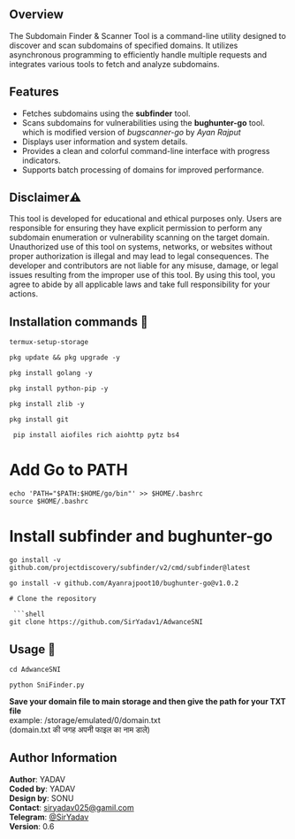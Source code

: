 ## Overview

The Subdomain Finder & Scanner Tool is a command-line utility designed to discover and scan subdomains of specified domains. It utilizes asynchronous programming to efficiently handle multiple requests and integrates various tools to fetch and analyze subdomains.

## Features

- Fetches subdomains using the **subfinder** tool.
- Scans subdomains for vulnerabilities using the **bughunter-go** tool. which is modified version of *bugscanner-go* by *Ayan Rajput*
- Displays user information and system details.
- Provides a clean and colorful command-line interface with progress indicators.
- Supports batch processing of domains for improved performance.

## Disclaimer⚠️
This tool is developed for educational and ethical purposes only. Users are responsible for ensuring they have explicit permission to perform any subdomain enumeration or vulnerability scanning on the target domain. Unauthorized use of this tool on systems, networks, or websites without proper authorization is illegal and may lead to legal consequences. The developer and contributors are not liable for any misuse, damage, or legal issues resulting from the improper use of this tool. By using this tool, you agree to abide by all applicable laws and take full responsibility for your actions.

## Installation commands 🔗
```shell
termux-setup-storage
```
 ```shell
pkg update && pkg upgrade -y
```
 ```shell
pkg install golang -y
```
```shell 
pkg install python-pip -y
```
 ```shell 
pkg install zlib -y
```

```shell
pkg install git
```
```shell
 pip install aiofiles rich aiohttp pytz bs4
```

# Add Go to PATH

```shell
echo 'PATH="$PATH:$HOME/go/bin"' >> $HOME/.bashrc
source $HOME/.bashrc
```

# Install subfinder and bughunter-go

```shell 
go install -v github.com/projectdiscovery/subfinder/v2/cmd/subfinder@latest
```

```shell
go install -v github.com/Ayanrajpoot10/bughunter-go@v1.0.2

# Clone the repository

 ```shell 
git clone https://github.com/SirYadav1/AdwanceSNI
```

## Usage 📌
 
```shell
cd AdwanceSNI
```

```shell
python SniFinder.py
```
<b> Save your domain file to main storage and then give the path for your TXT file
</b><br>
example: /storage/emulated/0/domain.txt<br>
(domain.txt की जगह अपनी फाइल का नाम डाले)


## Author Information

**Author**: YADAV  
**Coded by**: YADAV  
**Design by**: SONU<br>
**Contact**: siryadav025@gamil.com<br>
**Telegram**: [@SirYadav](https://t.me/SirYadav)  
**Version**: 0.6

